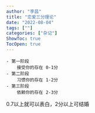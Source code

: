 ```yaml
---
author: "李昌"
title: "恋爱三分理论"
date: "2022-08-04"
tags: [""]
categories: ["杂记"]
ShowToc: true
TocOpen: true
---
```


```
- 第一阶段
	接受你的存在 0-1分
- 第二阶段
	习惯你的存在 1-2分
- 第三阶段
	依赖你的存在 2-3分
```

0.7以上就可以表白，2分以上可结婚
